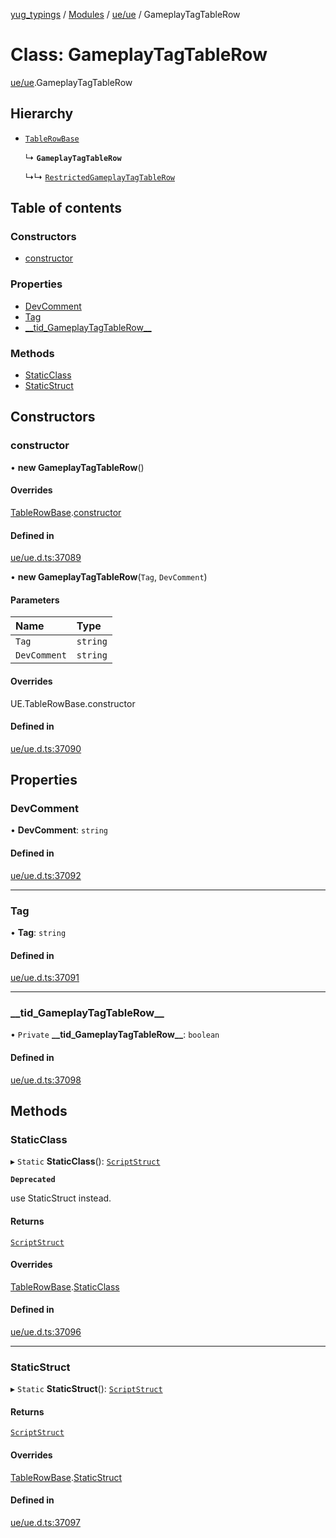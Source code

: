 [yug_typings](../README.md) / [Modules](../modules.md) / [ue/ue](../modules/ue_ue.md) / GameplayTagTableRow

# Class: GameplayTagTableRow

[ue/ue](../modules/ue_ue.md).GameplayTagTableRow

## Hierarchy

- [`TableRowBase`](ue_ue.TableRowBase.md)

  ↳ **`GameplayTagTableRow`**

  ↳↳ [`RestrictedGameplayTagTableRow`](ue_ue.RestrictedGameplayTagTableRow.md)

## Table of contents

### Constructors

- [constructor](ue_ue.GameplayTagTableRow.md#constructor)

### Properties

- [DevComment](ue_ue.GameplayTagTableRow.md#devcomment)
- [Tag](ue_ue.GameplayTagTableRow.md#tag)
- [\_\_tid\_GameplayTagTableRow\_\_](ue_ue.GameplayTagTableRow.md#__tid_gameplaytagtablerow__)

### Methods

- [StaticClass](ue_ue.GameplayTagTableRow.md#staticclass)
- [StaticStruct](ue_ue.GameplayTagTableRow.md#staticstruct)

## Constructors

### constructor

• **new GameplayTagTableRow**()

#### Overrides

[TableRowBase](ue_ue.TableRowBase.md).[constructor](ue_ue.TableRowBase.md#constructor)

#### Defined in

[ue/ue.d.ts:37089](https://github.com/YugMetaverse/yug_typings/blob/25cad34/ue/ue.d.ts#L37089)

• **new GameplayTagTableRow**(`Tag`, `DevComment`)

#### Parameters

| Name | Type |
| :------ | :------ |
| `Tag` | `string` |
| `DevComment` | `string` |

#### Overrides

UE.TableRowBase.constructor

#### Defined in

[ue/ue.d.ts:37090](https://github.com/YugMetaverse/yug_typings/blob/25cad34/ue/ue.d.ts#L37090)

## Properties

### DevComment

• **DevComment**: `string`

#### Defined in

[ue/ue.d.ts:37092](https://github.com/YugMetaverse/yug_typings/blob/25cad34/ue/ue.d.ts#L37092)

___

### Tag

• **Tag**: `string`

#### Defined in

[ue/ue.d.ts:37091](https://github.com/YugMetaverse/yug_typings/blob/25cad34/ue/ue.d.ts#L37091)

___

### \_\_tid\_GameplayTagTableRow\_\_

• `Private` **\_\_tid\_GameplayTagTableRow\_\_**: `boolean`

#### Defined in

[ue/ue.d.ts:37098](https://github.com/YugMetaverse/yug_typings/blob/25cad34/ue/ue.d.ts#L37098)

## Methods

### StaticClass

▸ `Static` **StaticClass**(): [`ScriptStruct`](ue_ue.ScriptStruct.md)

**`Deprecated`**

use StaticStruct instead.

#### Returns

[`ScriptStruct`](ue_ue.ScriptStruct.md)

#### Overrides

[TableRowBase](ue_ue.TableRowBase.md).[StaticClass](ue_ue.TableRowBase.md#staticclass)

#### Defined in

[ue/ue.d.ts:37096](https://github.com/YugMetaverse/yug_typings/blob/25cad34/ue/ue.d.ts#L37096)

___

### StaticStruct

▸ `Static` **StaticStruct**(): [`ScriptStruct`](ue_ue.ScriptStruct.md)

#### Returns

[`ScriptStruct`](ue_ue.ScriptStruct.md)

#### Overrides

[TableRowBase](ue_ue.TableRowBase.md).[StaticStruct](ue_ue.TableRowBase.md#staticstruct)

#### Defined in

[ue/ue.d.ts:37097](https://github.com/YugMetaverse/yug_typings/blob/25cad34/ue/ue.d.ts#L37097)
